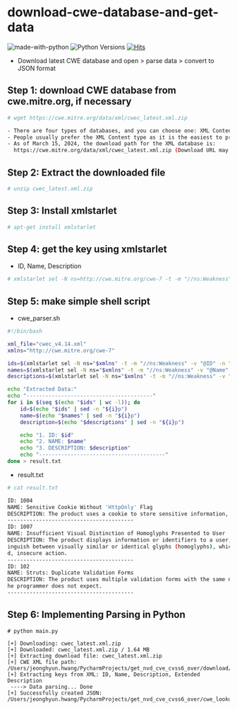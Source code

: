 # download-cwe-database-and-get-data
![made-with-python][made-with-python]
![Python Versions][pyversion-button]
[![Hits](https://hits.seeyoufarm.com/api/count/incr/badge.svg?url=https%3A%2F%2Fgithub.com%2Fpassword123456%2Fsetup_selenium_with_chrome_driver_on_ubuntu_debian&count_bg=%2379C83D&title_bg=%23555555&icon=&icon_color=%23E7E7E7&title=hits&edge_flat=false)](https://hits.seeyoufarm.com)

[pyversion-button]: https://img.shields.io/pypi/pyversions/Markdown.svg
[made-with-python]: https://img.shields.io/badge/Made%20with-Python-1f425f.svg

- Download latest CWE database and open > parse data > convert to JSON format

## Step 1: download CWE database from cwe.mitre.org, if necessary
```bash
# wget https://cwe.mitre.org/data/xml/cwec_latest.xml.zip

- There are four types of databases, and you can choose one: XML Content, Published, Schema, Documentation.
- People usually prefer the XML Content type as it is the easiest to process for arbitrary data manipulation.
- As of March 15, 2024, the download path for the XML database is:
  https://cwe.mitre.org/data/xml/cwec_latest.xml.zip (Download URL may change.)
```

## Step 2: Extract the downloaded file
```bash
# unzip cwec_latest.xml.zip
```

## Step 3: Install xmlstarlet
```bash
# apt-get install xmlstarlet
```

## Step 4: get the key using xmlstarlet
-  ID, Name, Description
```bash 
# xmlstarlet sel -N ns=http://cwe.mitre.org/cwe-7 -t -m "//ns:Weakness" -v "concat(@ID, ',', @Name, ',', ns:Description, ',', ns:Extended_Description)" -n -n "cwec_v4.14.xml"
```

## Step 5: make simple shell script 
- cwe_parser.sh
```bash
#!/bin/bash

xml_file="cwec_v4.14.xml"
xmlns="http://cwe.mitre.org/cwe-7"

ids=$(xmlstarlet sel -N ns="$xmlns" -t -m "//ns:Weakness" -v "@ID" -n "$xml_file")
names=$(xmlstarlet sel -N ns="$xmlns" -t -m "//ns:Weakness" -v "@Name" -n "$xml_file")
descriptions=$(xmlstarlet sel -N ns="$xmlns" -t -m "//ns:Weakness" -v "ns:Description" -n "$xml_file")

echo "Extracted Data:"
echo "----------------------------------------"
for i in $(seq $(echo "$ids" | wc -l)); do
    id=$(echo "$ids" | sed -n "${i}p")
    name=$(echo "$names" | sed -n "${i}p")
    description=$(echo "$descriptions" | sed -n "${i}p")

    echo "1. ID: $id"
    echo "2. NAME: $name"
    echo "3. DESCRIPTION: $description"
    echo "----------------------------------------"
done > result.txt
```
- result.txt
```bash
# cat result.txt

ID: 1004
NAME: Sensitive Cookie Without 'HttpOnly' Flag
DESCRIPTION: The product uses a cookie to store sensitive information, but the cookie is not marked with the HttpOnly flag.
----------------------------------------
ID: 1007
NAME: Insufficient Visual Distinction of Homoglyphs Presented to User
DESCRIPTION: The product displays information or identifiers to a user, but the display mechanism does not make it easy for the user to dist
inguish between visually similar or identical glyphs (homoglyphs), which may cause the user to misinterpret a glyph and perform an unintende
d, insecure action.
----------------------------------------
ID: 102
NAME: Struts: Duplicate Validation Forms
DESCRIPTION: The product uses multiple validation forms with the same name, which might cause the Struts Validator to validate a form that t
he programmer does not expect.
----------------------------------------
```

## Step 6: Implementing Parsing in Python 
```
# python main.py

[+] Downloading: cwec_latest.xml.zip
[+] Downloaded: cwec_latest.xml.zip / 1.64 MB
[+] Extracting download file: cwec_latest.xml.zip
[+] CWE XML file path: /Users/jeonghyun.hwang/PycharmProjects/get_nvd_cve_cvss6_over/download/cwec_v4.14.xml
[+] Extracting keys from XML: ID, Name, Description, Extended Description
 ----> Data parsing... Done
[+] Successfully created JSON: /Users/jeonghyun.hwang/PycharmProjects/get_nvd_cve_cvss6_over/cwe_lookup_table.json
```
